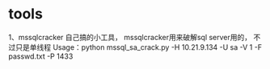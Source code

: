 tools
=====
1、mssqlcracker
自己搞的小工具， mssqlcracker用来破解sql server用的， 不过只是单线程
Usage：python mssql_sa_crack.py -H 10.21.9.134 -U sa -V 1 -F passwd.txt -P 1433

